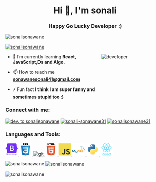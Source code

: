 <h1 align="center">Hi 👋, I'm sonali</h1>
<h3 align="center">Happy Go Lucky Developer :)</h3>

<p align="left"> <img src="https://komarev.com/ghpvc/?username=sonalisonawane&label=Profile%20views&color=0e75b6&style=flat" alt="sonalisonawane" /> </p>

<p align="left"> <a href="https://github.com/ryo-ma/github-profile-trophy"><img src="https://github-profile-trophy.vercel.app/?username=sonalisonawane" alt="sonalisonawane" /></a> </p>
<img src="https://media.giphy.com/media/MY7GXqDzfF4gcF0CvI/giphy.gif" width="200" height="200" align="right" alt="developer"/>

- 🌱 I’m currently learning **React, JavaScript,Ds and Algo.**

- 📫 How to reach me **sonawanesonali41@gmail.com**

- ⚡ Fun fact **I think I am super funny and sometimes stupid too :)**

<h3 align="left">Connect with me:</h3>
<p align="left">
<a href="https://dev.to/dev. to sonalisonawane" target="blank"><img align="center" src="https://cdn.jsdelivr.net/npm/simple-icons@3.0.1/icons/dev-dot-to.svg" alt="dev. to sonalisonawane" height="30" width="40" /></a>
<a href="https://linkedin.com/in/sonali-sonawane31" target="blank"><img align="center" src="https://cdn.jsdelivr.net/npm/simple-icons@3.0.1/icons/linkedin.svg" alt="sonali-sonawane31" height="30" width="40" /></a>
<a href="https://kaggle.com/sonalisonawane31" target="blank"><img align="center" src="https://cdn.jsdelivr.net/npm/simple-icons@3.0.1/icons/kaggle.svg" alt="sonalisonawane31" height="30" width="40" /></a>
</p>

<h3 align="left">Languages and Tools:</h3>
<p align="left"> <a href="https://getbootstrap.com" target="_blank"> <img src="https://raw.githubusercontent.com/devicons/devicon/master/icons/bootstrap/bootstrap-plain-wordmark.svg" alt="bootstrap" width="40" height="40"/> </a> <a href="https://www.w3schools.com/css/" target="_blank"> <img src="https://raw.githubusercontent.com/devicons/devicon/master/icons/css3/css3-original-wordmark.svg" alt="css3" width="40" height="40"/> </a> <a href="https://git-scm.com/" target="_blank"> <img src="https://www.vectorlogo.zone/logos/git-scm/git-scm-icon.svg" alt="git" width="40" height="40"/> </a> <a href="https://www.w3.org/html/" target="_blank"> <img src="https://raw.githubusercontent.com/devicons/devicon/master/icons/html5/html5-original-wordmark.svg" alt="html5" width="40" height="40"/> </a> <a href="https://developer.mozilla.org/en-US/docs/Web/JavaScript" target="_blank"> <img src="https://raw.githubusercontent.com/devicons/devicon/master/icons/javascript/javascript-original.svg" alt="javascript" width="40" height="40"/> </a> <a href="https://www.mysql.com/" target="_blank"> <img src="https://raw.githubusercontent.com/devicons/devicon/master/icons/mysql/mysql-original-wordmark.svg" alt="mysql" width="40" height="40"/> </a> <a href="https://www.python.org" target="_blank"> <img src="https://raw.githubusercontent.com/devicons/devicon/master/icons/python/python-original.svg" alt="python" width="40" height="40"/> </a> <a href="https://reactjs.org/" target="_blank"> <img src="https://raw.githubusercontent.com/devicons/devicon/master/icons/react/react-original-wordmark.svg" alt="react" width="40" height="40"/> </a> </p>

<p><img align="left" src="https://github-readme-stats.vercel.app/api/top-langs?username=sonalisonawane&show_icons=true&locale=en&layout=compact" alt="sonalisonawane" /></p>

<p>&nbsp;<img align="center" src="https://github-readme-stats.vercel.app/api?username=sonalisonawane&show_icons=true&locale=en" alt="sonalisonawane" /></p>

<p><img align="center" src="https://github-readme-streak-stats.herokuapp.com/?user=sonalisonawane&" alt="sonalisonawane" /></p>
